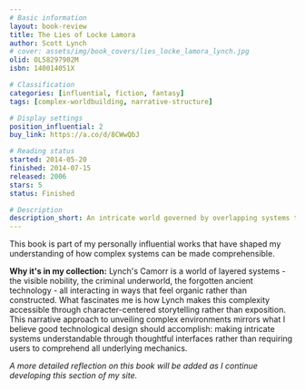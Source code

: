 ```yaml
---
# Basic information
layout: book-review
title: The Lies of Locke Lamora
author: Scott Lynch
# cover: assets/img/book_covers/lies_locke_lamora_lynch.jpg
olid: OL58297902M
isbn: 140014051X

# Classification
categories: [influential, fiction, fantasy]
tags: [complex-worldbuilding, narrative-structure]

# Display settings
position_influential: 2
buy_link: https://a.co/d/8CWwQbJ

# Reading status
started: 2014-05-20
finished: 2014-07-15
released: 2006
stars: 5
status: Finished

# Description
description_short: An intricate world governed by overlapping systems that demonstrated how complexity can be made accessible through narrative.
---
```


This book is part of my personally influential works that have shaped my understanding of how complex systems can be made comprehensible.

**Why it's in my collection:** Lynch's Camorr is a world of layered systems - the visible nobility, the criminal underworld, the forgotten ancient technology - all interacting in ways that feel organic rather than constructed. What fascinates me is how Lynch makes this complexity accessible through character-centered storytelling rather than exposition. This narrative approach to unveiling complex environments mirrors what I believe good technological design should accomplish: making intricate systems understandable through thoughtful interfaces rather than requiring users to comprehend all underlying mechanics.

*A more detailed reflection on this book will be added as I continue developing this section of my site.*